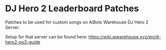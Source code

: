 # DJ Hero 2 Leaderboard Patches

Patches to be used for custom songs on AiBots Warehouse DJ Hero 2 Server.

Setup for that server can be found here: <https://wiki.aiwarehouse.xyz/en/dj-hero2-ps3-guide>

